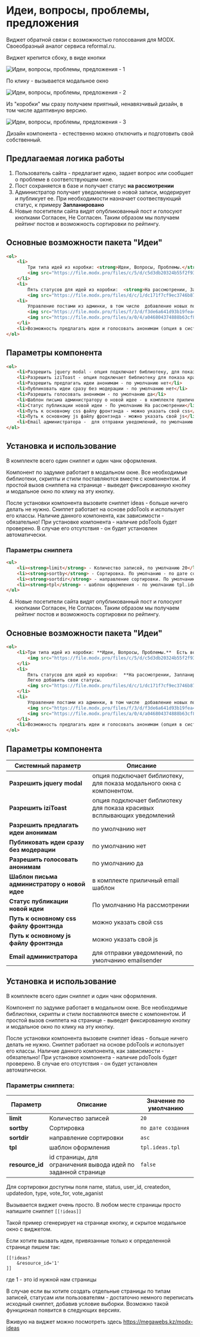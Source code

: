 # Идеи, вопросы, проблемы, предложения

Виджет обратной связи с возможностью голосования для MODX.  Своеобразный аналог сервиса reformal.ru.

Виджет крепится сбоку, в виде кнопки

![Идеи, вопросы, проблемы, предложения - 1](https://file.modx.pro/files/4/d/e/4dedc3fa3987b965cc643d673774c4c6s.jpg)

По клику - вызывается модальное окно

![Идеи, вопросы, проблемы, предложения - 2](https://file.modx.pro/files/f/7/7/f775750f2e2cef567e9fc55ab842396ds.jpg)

Из "коробки" мы сразу получаем приятный, ненавязчивый дизайн, в том числе адаптивную версию.

![Идеи, вопросы, проблемы, предложения - 3](https://file.modx.pro/files/a/d/3/ad3e443dc5c0b21189f5102d68218595s.jpg)

Дизайн компонента - естественно можно отключить и подготовить свой собственный.

## Предлагаемая логика работы

1. Пользователь сайта - предлагает идею, задает вопрос или сообщает о проблеме в соответствующем окне.
2. Пост сохраняется в базе и получает статус **на рассмотрении**
3. Администратор получает уведомление о новой записи, модерирует и публикует ее. При необходимости назначает соотвествующий статус, к примеру **Запланировано**
4. Новые посетители сайта видят опубликованный пост и голосуют кнопками Согласен, Не Согласен. Таким образом мы получаем рейтинг постов и возможность сортировки по рейтингу.

## Основные возможности пакета "Идеи"

```html
<ol>
    <li>
        Три типа идей из коробки: <strong>Идеи, Вопросы, Проблемы.</strong>  Есть возможность изменения и добавления новых типов
        <img src="https://file.modx.pro/files/c/5/d/c5d3db20324b55f2f9390317d0b3ebce.png">
    </li>
    <li>
        Пять статусов для идей из коробки:  <strong>На рассмотрении, Запланировано, Отклонено, Выполнено, Делается </strong> Легко добавить свои статусы..
        <img src="https://file.modx.pro/files/d/c/1/dc171f7cf9ec3746b875de785080461f.png"></li>
    <li>
        Управление постами из админки, в том числе  добавление новых постов
        <img src="https://file.modx.pro/files/f/3/d/f3de6a641d93b19fea4c964ddc3e3483.png">
        <img src="https://file.modx.pro/files/a/0/4/a046804374888b63cf877fb5aaaeb5a5.png">
    </li>
    <li>Возможность предлагать идеи и голосовать анонимам (опция в системных настройках компонента)</li>
</ol>
```

## Параметры компонента

```html
<ol>
    <li>Разрешить jquery modal - опция подключает библиотеку, для показа модального окна с компонентом. Также здесь подключается библиотека iziToast - всплывающие уведомления</li>
    <li>Разрешить iziToast - опция подключает библиотеку для показа красивых всплывающих уведомлений</li>
    <li>Разрешить предлагать идеи анонимам - по умолчанию нет</li>
    <li>Публиковать идеи сразу без модерации - по умолчанию нет</li>
    <li>Разрешить голосовать анонимам - по умолчанию да</li>
    <li>Шаблон письма администратору о новой идее - в комплекте приличный email шаблон</li>
    <li>Статус публикации новой идеи - По умолчанию На рассмотрении</li>
    <li>Путь к основному css файлу фронтэнда - можно указать свой css</li>
    <li>Путь к основному js файлу фронтэнда - можно указать свой js</li>
    <li>Email администратора -  для отправки уведомлений, по умолчанию emailsender </li>
</ol>
```

## Установка и использование

В комплекте всего один сниппет и один чанк оформления.

Компонент по задумке работает в модальном окне.  Все необходимые библиотеки, скрипты и стили поставляются вместе с компонентом. И простой вызов сниппета на странице - выведет фиксированную кнопку и модальное окно по клику на эту кнопку.

После установки компонента вызовите сниппет ideas - больше ничего делать не нужно.
Сниппет работает на основе pdoTools и использует его классы.  Наличие данного компонента, как зависимости - обязательно! При установке компонента - наличие pdoTools будет проверено. В случае его отсутствия - он будет установлен автоматически.

### Параметры сниппета

```html
<ul>
    <li><strong>limit</strong> - Количество записей, по умолчанию 20</li>
    <li><strong>sortby</strong> - Сортировка. По умолчанию - по дате создания. Для сортировки доступны поля name, status, user_id, createdon, updatedon, type, vote_for, vote_aganist</li>
    <li><strong>sortdir</strong> - направление сортировки. По умолчанию - asc</li>
    <li><strong>tpl</strong> - шаблон оформления - по умолчанию tpl.ideas.tpl</li>
</ul>
```

4. Новые посетители сайта видят опубликованный пост и голосуют кнопками Согласен, Не Согласен. Таким образом мы получаем рейтинг постов и возможность сортировки по рейтингу.

## Основные возможности пакета "Идеи"

```html
<ol>
    <li>Три типа идей из коробки: **Идеи, Вопросы, Проблемы.**  Есть возможность изменения и добавления новых типов
        <img src="https://file.modx.pro/files/c/5/d/c5d3db20324b55f2f9390317d0b3ebce.png">
    </li>
    <li>
        Пять статусов для идей из коробки:  **На рассмотрении, Запланировано, Отклонено, Выполнено, Делается**
        Легко добавить свои статусы.
        <img src="https://file.modx.pro/files/d/c/1/dc171f7cf9ec3746b875de785080461f.png">
    </li>
    <li>
        Управление постами из админки, в том числе  добавление новых постов
        <img src="https://file.modx.pro/files/f/3/d/f3de6a641d93b19fea4c964ddc3e3483.png">
        <img src="https://file.modx.pro/files/a/0/4/a046804374888b63cf877fb5aaaeb5a5.png">
    </li>
    <li>Возможность предлагать идеи и голосовать анонимам (опция в системных настройках компонента)</li>
</ol>
```

## Параметры компонента

| Системный параметр                            | Описание                                                                |
|-----------------------------------------------|-------------------------------------------------------------------------|
| **Разрешить jquery modal**                    | опция подключает библиотеку, для показа модального окна с компонентом.  |
| **Разрешить iziToast**                        | опция подключает библиотеку для показа красивых всплывающих уведомлений |
| **Разрешить предлагать идеи анонимам**        | по умолчанию нет                                                        |
| **Публиковать идеи сразу без модерации**      | по умолчанию нет                                                        |
| **Разрешить голосовать анонимам**             | по умолчанию да                                                         |
| **Шаблон письма администратору о новой идее** | в комплекте приличный email шаблон                                      |
| **Статус публикации новой идеи**              | По умолчанию На рассмотрении                                            |
| **Путь к основному css файлу фронтэнда**      | можно указать свой css                                                  |
| **Путь к основному js файлу фронтэнда**       | можно указать свой js                                                   |
| **Email администратора**                      | для отправки уведомлений, по умолчанию emailsender                      |

## Установка и использование

В комплекте всего один сниппет и один чанк оформления.

Компонент по задумке работает в модальном окне.  Все необходимые библиотеки, скрипты и стили поставляются вместе с компонентом. И простой вызов сниппета на странице - выведет фиксированную кнопку и модальное окно по клику на эту кнопку.

После установки компонента вызовите сниппет ideas - больше ничего делать не нужно.
Сниппет работает на основе pdoTools и использует его классы.  Наличие данного компонента, как зависимости - обязательно! При установке компонента - наличие pdoTools будет проверено. В случае его отсутствия - он будет установлен автоматически.

### Параметры сниппета:

| Параметр        | Описание                                                      | Значение по умолчанию |
|-----------------|---------------------------------------------------------------|-----------------------|
| **limit**       | Количество записей                                            | `20`                  |
| **sortby**      | Сортировка                                                    | `по дате создания`    |
| **sortdir**     | направление сортировки                                        | `asc`                 |
| **tpl**         | шаблон оформления                                             | `tpl.ideas.tpl`       |
| **resource_id** | id страницы, для ограничения вывода идей по заданной странице | `false`               |

Для сортировки доступны поля name, status, user_id, createdon, updatedon, type, vote_for, vote_aganist

Вызывается виджет очень просто.
В любом месте страницы просто напишите сниппет `[[!ideas]]`

Такой пример сгенерирует на странице кнопку, и скрытое модальное окно с виджетом.

Если хотите вызвать идеи, привязанные только к определенной странице пишем так:

``` modx
[[!ideas?
    &resource_id='1'
]]
```

где 1 - это id нужной нам страницы

В случае если вы хотите создать отдельные страницы по типам записей, статусам или пользователям - достаточно немного переписать исходный сниппет, добавив условие выборки.  Возможно такой функционал появится в следующих версиях.

Вживую на виджет можно посмотреть здесь <https://megawebs.kz/modx-ideas>
